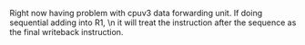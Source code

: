 Right now having problem with cpuv3 data forwarding unit. If doing sequential adding into R1, \n it will treat the instruction after the sequence as the final writeback instruction.
